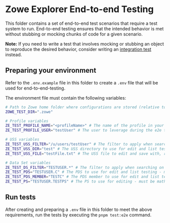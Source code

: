 # Zowe Explorer End-to-end Testing

This folder contains a set of end-to-end test scenarios that require a test system to run. End-to-end testing ensures that the intended behavior is met without stubbing or mocking chunks of code for a given scenario.

**Note:** If you need to write a test that involves mocking or stubbing an object to reproduce the desired behavior, consider writing an [integration test](../__integration__/README.md) instead.

## Preparing your environment

Refer to the `.env.example` file in this folder to create a `.env` file that will be used for end-to-end-testing.

The environment file must contain the following variables:

```bash
# Path to Zowe home folder where configurations are stored (relative to current directory or an absolute path)
ZOWE_TEST_DIR=".zowe"

# Profile variables
ZE_TEST_PROFILE_NAME="<profileName>" # The name of the profile in your Zowe config to use for testing
ZE_TEST_PROFILE_USER="testUser" # The user to leverage during the e2e tests

# USS variables
ZE_TEST_USS_FILTER="/u/users/testUser" # The filter to apply when searching on a USS profile
ZE_TEST_USS_DIR="test" # The USS directory to use for edit and list testing - should be relative to USS filter
ZE_TEST_USS_FILE="testFile.txt" # The USS file to edit and save with, relative to USS dir

# Data Set variables
ZE_TEST_DS_FILTER="TESTUSER.*" # The filter to apply when searching on a Data Sets profile
ZE_TEST_PDS="TESTUSER.C" # The PDS to use for edit and list testing - must be matched by the defined filter
ZE_TEST_PDS_MEMBER="TESTC" # The PDS member to use for edit and list testing - relative to the defined PDS
ZE_TEST_PS="TESTUSER.TESTPS" # The PS to use for editing - must be mathced by the defined filter
```

## Run tests

After creating and preparing a `.env` file in this folder to meet the above requirements, run the tests by executing the `pnpm test:e2e` command.
